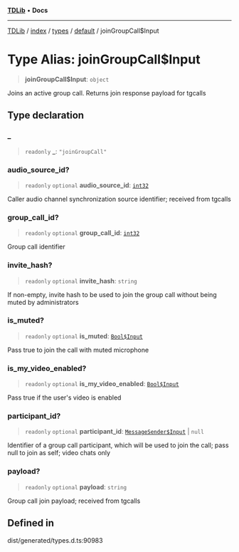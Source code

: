 [**TDLib**](../../../../../../README.md) • **Docs**

***

[TDLib](../../../../../../modules.md) / [index](../../../../../README.md) / [types](../../../README.md) / [default](../README.md) / joinGroupCall$Input

# Type Alias: joinGroupCall$Input

> **joinGroupCall$Input**: `object`

Joins an active group call. Returns join response payload for tgcalls

## Type declaration

### \_

> `readonly` **\_**: `"joinGroupCall"`

### audio\_source\_id?

> `readonly` `optional` **audio\_source\_id**: [`int32`](int32-1.md)

Caller audio channel synchronization source identifier; received from tgcalls

### group\_call\_id?

> `readonly` `optional` **group\_call\_id**: [`int32`](int32-1.md)

Group call identifier

### invite\_hash?

> `readonly` `optional` **invite\_hash**: `string`

If non-empty, invite hash to be used to join the group call without being muted by administrators

### is\_muted?

> `readonly` `optional` **is\_muted**: [`Bool$Input`](Bool$Input.md)

Pass true to join the call with muted microphone

### is\_my\_video\_enabled?

> `readonly` `optional` **is\_my\_video\_enabled**: [`Bool$Input`](Bool$Input.md)

Pass true if the user's video is enabled

### participant\_id?

> `readonly` `optional` **participant\_id**: [`MessageSender$Input`](MessageSender$Input.md) \| `null`

Identifier of a group call participant, which will be used to join the call; pass null to join as self; video chats only

### payload?

> `readonly` `optional` **payload**: `string`

Group call join payload; received from tgcalls

## Defined in

dist/generated/types.d.ts:90983
